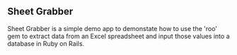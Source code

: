 ## Sheet Grabber

Sheet Grabber is a simple demo app to demonstate how to use the 'roo' gem to extract data from an Excel spreadsheet and input those values into a database in Ruby on Rails.